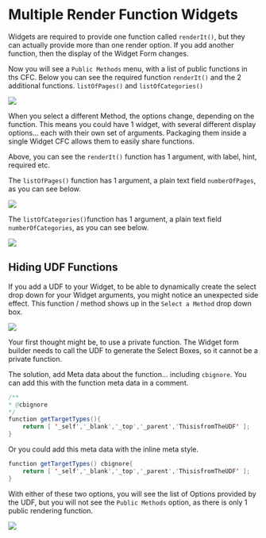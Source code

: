 # Multiple Render Function Widgets

Widgets are required to provide one function called `renderIt()`, but they can actually provide more than one render option. If you add another function, then the display of the Widget Form changes.

Now you will see a `Public Methods` menu, with a list of public functions in ths CFC. Below you can see the required function `renderIt()` and the 2 additional functions. `listOfPages()` and `listOfCategories()`

![](../../../../.gitbook/assets/cb_widget_multiple_render.jpg)

When you select a different Method, the options change, depending on the function. This means you could have 1 widget, with several different display options... each with their own set of arguments. Packaging them inside a single Widget CFC allows them to easily share functions.

Above, you can see the `renderIt()` function has 1 argument, with label, hint, required etc.

The `listOfPages()` function has 1 argument, a plain text field `numberOfPages`, as you can see below. 

![](../../../../.gitbook/assets/cb_widget_multiple_render2.jpg)

The `listOfCategories()`function has 1 argument, a plain text field `numberOfCategories`, as you can see below. 

![](../../../../.gitbook/assets/cb_widget_multiple_render3.jpg)

## Hiding UDF Functions

If you add a UDF to your Widget, to be able to dynamically create the select drop down for your Widget arguments, you might notice an unexpected side effect. This function / method shows up in the `Select a Method` drop down box.

![](../../../../.gitbook/assets/cb_widget_argument_optionsudf.jpg)

Your first thought might be, to use a private function. The Widget form builder needs to call the UDF to generate the Select Boxes, so it cannot be a private function.

The solution, add Meta data about the function... including `cbignore`. You can add this with the function meta data in a comment.

```java
/**
* @cbignore
*/
function getTargetTypes(){
    return [ '_self','_blank','_top','_parent','ThisisfromTheUDF' ];
}
```

Or you could add this meta data with the inline meta style.

```java
function getTargetTypes() cbignore{
    return [ '_self','_blank','_top','_parent','ThisisfromTheUDF' ];
}
```

With either of these two options, you will see the list of Options provided by the UDF, but you will not see the `Public Methods` option, as there is only 1 public rendering function.

![](../../../../.gitbook/assets/cb_widget_argument_optionsudf_fixed.jpg)

